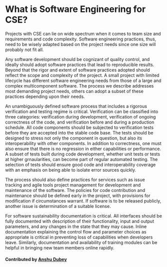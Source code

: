 # What is Software Engineering for CSE?

<!--deck start--->
Projects with CSE can lie on wide spectrum when it comes to team size and requirements and code complexity. Software engineering practices, thus, need to be wisely adapted based on the project needs since one size will probably not fit all.  
<!--deck end--->

<!--body start--->
Any software development should be cognizant of quality control, and ideally should adopt software practices that lead to reproducible results. Beyond that the rigor and extent of software practices adopted should reflect the scope and complexity of the project. A small project with limited lifecycle has different software engineering needs from those of a large and complex multicomponent software. The process we describe addresses most demanding project needs, others can adopt a subset of these practices depending upon their needs.  

An unambiguously defined software process that includes a rigorous verification and testing regime is critical. Verification can be classified into three categories: verification during development, verification of ongoing correctness of the code, and verification before and during a production schedule. All code components should be subjected to verification tests before they are accepted into the stable code base. The tests should be designed to stress not only the component in question, but also its interoperability with other components.  In addition to correctness, one must also ensure that there is no regression in either capabilities or performance. A subset of tests built during code development, whether unit tests or tests at higher grnaularities, can become part of regular automated testing. The selection of tests should ensure good code and interoperability coverage with an emphasis on being able to isolate error sources quickly.

The process should also define practices for services such as issue tracking and agile tools project management for development and maintenance of the software. The policies for code contribution and maintenance should be defined early in the project, with provisions for modification if circumstances warrant. If software is to be released publicly, another issue is determination of a suitable license.

For software sustainability documentation is critical. All interfaces should be fully documented with description of their functionality, input and output parameters, and any changes in the state that they may cause. Inline documentation explaining the control flow and parameter choices as appropriate is critical in preventing loss of capabilities when developers leave. Similarly, documentation and availability of training modules can be helpful in bringing new team members online rapidly.

#### Contributed by [Anshu Dubey](https://github.com/adubey64)
<!--body end--->


<!---
Publish: yes
Pinned: yes
Categories: development
Topics: software engineering
Tags:
Level: 0
Prerequisites: none
Aggregate: none
--->
